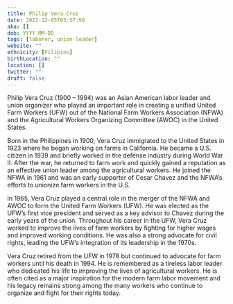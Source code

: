 ```yaml
---
title: Philip Vera Cruz
date: 2022-12-05T03:57:50
aka: []
dob: YYYY-MM-DD
tags: [laborer, union leader]
website: ""
ethnicity: [Filipino]
birthLocation: ""
location: []
twitter: ""
draft: false
---
```


Philip Vera Cruz (1900 – 1994) was an Asian American labor leader and union
organizer who played an important role in creating a unified United Farm Workers
(UFW) out of the National Farm Workers Association (NFWA) and the Agricultural
Workers Organizing Committee (AWOC) in the United States.

Born in the Philippines in 1900, Vera Cruz immigrated to the United States in
1923 where he began working on farms in California. He became a U.S. citizen in
1939 and briefly worked in the defense industry during World War II. After the
war, he returned to farm work and quickly gained a reputation as an effective
union leader among the agricultural workers. He joined the NFWA in 1961 and was
an early supporter of Cesar Chavez and the NFWA’s efforts to unionize farm
workers in the U.S.

In 1965, Vera Cruz played a central role in the merger of the NFWA and AWOC to
form the United Farm Workers (UFW). He was elected as the UFW’s first vice
president and served as a key advisor to Chavez during the early years of the
union. Throughout his career in the UFW, Vera Cruz worked to improve the lives
of farm workers by fighting for higher wages and improved working conditions. He
was also a strong advocate for civil rights, leading the UFW’s integration of
its leadership in the 1970s.

Vera Cruz retired from the UFW in 1978 but continued to advocate for farm
workers until his death in 1994. He is remembered as a tireless labor leader who
dedicated his life to improving the lives of agricultural workers. He is often
cited as a major inspiration for the modern farm labor movement and his legacy
remains strong among the many workers who continue to organize and fight for
their rights today.
